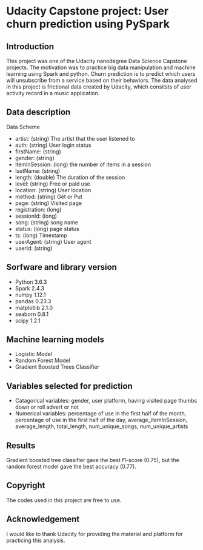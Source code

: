 # Udacity Capstone project: User churn prediction using PySpark

## Introduction
This project was one of the Udacity nanodegree Data Science Capstone projects. The motivation was to practice big data manipulation and machine learning using Spark and python.
Churn prediction is to predict which users will unsubscribe from a service based on their behaviors. 
The data analysed in this project is frictional data created by Udacity, which consitsts of user activity record in a music application.

## Data description
Data Scheme

- artist: (string) The artist that the user listened to
- auth: (string) User login status
- firstName: (string)
- gender: (string)
- itemInSession: (long) the number of items in a session
- lastName: (string)
- length: (double) The duration of the session
- level: (string) Free or paid use
- location: (string) User location 
- method: (string) Get or Put
- page: (string) Visited page
- registration: (long) 
- sessionId: (long)
- song: (string) song name
- status: (long) page status
- ts: (long) Timestamp
- userAgent: (string) User agent
- userId: (string)

## Sorfware and library version
- Python 3.6.3
- Spark 2.4.3
- numpy 1.12.1
- pandas 0.23.3
- matplotlib 2.1.0
- seaborn 0.8.1
- scipy 1.2.1

## Machine learning models
- Logistic Model
- Random Forest Model
- Gradient Boosted Trees Classifier

## Variables selected for prediction
- Catagorical variables: gender, user platform, having visited page thumbs down or roll advert or not 
- Numerical variables: percentage of use in the first half of the month, percentage of use in the first half of the day, average_itemInSession, average_length, total_length, num_unique_songs, num_unique_artists

## Results
Gradient boosted tree classifier gave the best f1-score (0.75), but the random forest model gave the best accuracy (0.77).

## Copyright
The codes used in this project are free to use.

## Acknowledgement
I would like to thank Udacity for providing the material and platform for practicing this analysis.
